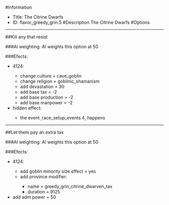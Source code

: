 #Information
 - Title: The Citrine Dwarfs
 - ID: flavor_greedy_grin.5
#Description
The Citrine Dwarfs
#Options

___
##Kill any that resist

###AI weighting:
AI weights this option at 50


###Efects:<ul><li>4124:</li><ul><li>change culture = cave_goblin</li><li>change religion = goblinic_shamanism</li><li>add devastation = 30</li><li>add base tax = -2</li><li>add base production = -2</li><li>add base manpower = -2</li></ul><li>hidden effect:</li><ul><li>the event ˻race_setup_events.4˼ happens</li></ul></ul>

___
##Let them pay an extra tax

###AI weighting:
AI weights this option at 50


###Efects:<ul><li>4124:</li><ul><li>add goblin minority size effect = yes</li><li>add province modifier:</li><ul><li>name = greedy_grin_citrine_dwarven_tax</li><li>duration = 9125</li></ul></ul><li>add adm power = 50</li></ul>
